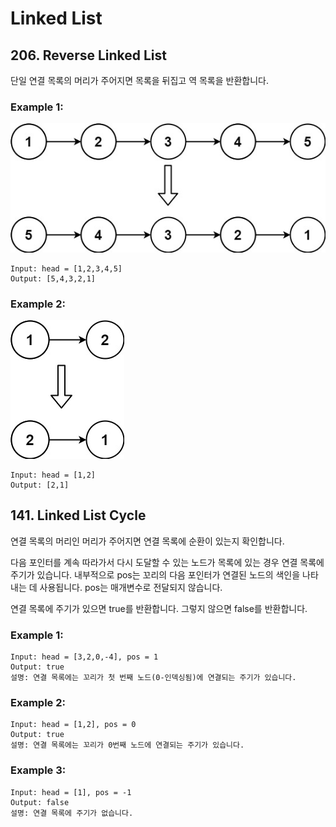 # Linked List

## 206. Reverse Linked List

단일 연결 목록의 머리가 주어지면 목록을 뒤집고 역 목록을 반환합니다.


### Example 1:

![image](./image1.jpeg)

```
Input: head = [1,2,3,4,5]
Output: [5,4,3,2,1]
```

### Example 2:

![image](./image2.jpeg)

```
Input: head = [1,2]
Output: [2,1]
```

## 141. Linked List Cycle

연결 목록의 머리인 머리가 주어지면 연결 목록에 순환이 있는지 확인합니다.

다음 포인터를 계속 따라가서 다시 도달할 수 있는 노드가 목록에 있는 경우 연결 목록에 주기가 있습니다.
내부적으로 pos는 꼬리의 다음 포인터가 연결된 노드의 색인을 나타내는 데 사용됩니다. pos는 매개변수로 전달되지 않습니다.

연결 목록에 주기가 있으면 true를 반환합니다. 그렇지 않으면 false를 반환합니다.

### Example 1:

```
Input: head = [3,2,0,-4], pos = 1
Output: true
설명: 연결 목록에는 꼬리가 첫 번째 노드(0-인덱싱됨)에 연결되는 주기가 있습니다.
```

### Example 2:

```
Input: head = [1,2], pos = 0
Output: true
설명: 연결 목록에는 꼬리가 0번째 노드에 연결되는 주기가 있습니다.
```

### Example 3:

```
Input: head = [1], pos = -1
Output: false
설명: 연결 목록에 주기가 없습니다.
```

